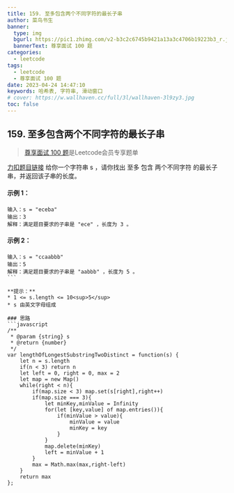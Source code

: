 ```yaml
---
title: 159. 至多包含两个不同字符的最长子串
author: 菜鸟书生
banner:
  type: img
  bgurl: https://pic1.zhimg.com/v2-b3c2c6745b9421a13a3c4706b19223b3_r.jpg
  bannerText: 尊享面试 100 题
categories:
  - leetcode
tags:
  - leetcode
  - 尊享面试 100 题
date: 2023-04-24 14:47:10
keywords: 哈希表, 字符串, 滑动窗口
# cover: https://w.wallhaven.cc/full/3l/wallhaven-3l9zy3.jpg
toc: false
---
```

## 159. 至多包含两个不同字符的最长子串
> [尊享面试 100 题](https://dwmorning.github.io/leetcodeVipInterview)是Leetcode会员专享题单

[力扣题目链接](https://leetcode.cn/problems/longest-substring-with-at-most-two-distinct-characters/)
给你一个字符串 s ，请你找出 至多 包含 两个不同字符 的最长子串，并返回该子串的长度。

#### **示例 1：**
```
输入：s = "eceba"
输出：3
解释：满足题目要求的子串是 "ece" ，长度为 3 。
```
#### **示例 2：**
```
输入：s = "ccaabbb"
输出：5
解释：满足题目要求的子串是 "aabbb" ，长度为 5 。
``` 

**提示：**
* 1 <= s.length <= 10<sup>5</sup>
* s 由英文字母组成

### 思路
```javascript
/**
 * @param {string} s
 * @return {number}
 */
var lengthOfLongestSubstringTwoDistinct = function(s) {
    let n = s.length
    if(n < 3) return n
    let left = 0, right = 0, max = 2
    let map = new Map()
    while(right < n){
        if(map.size < 3) map.set(s[right],right++)
        if(map.size === 3){
            let minKey,minValue = Infinity
            for(let [key,value] of map.entries()){
                if(minValue > value){
                    minValue = value
                    minKey = key
                }
            }
            map.delete(minKey)
            left = minValue + 1
        }
        max = Math.max(max,right-left)
    }
    return max
};
```